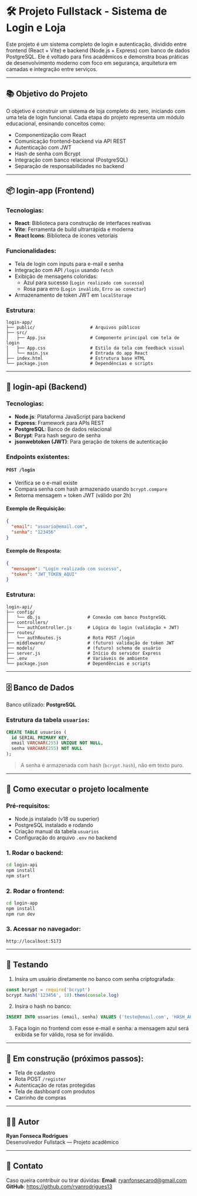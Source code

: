 
# 🛠️ Projeto Fullstack - Sistema de Login e Loja

Este projeto é um sistema completo de login e autenticação, dividido entre frontend (React + Vite) e backend (Node.js + Express) com banco de dados PostgreSQL. Ele é voltado para fins acadêmicos e demonstra boas práticas de desenvolvimento moderno com foco em segurança, arquitetura em camadas e integração entre serviços.

---

## 📚 Objetivo do Projeto

O objetivo é construir um sistema de loja completo do zero, iniciando com uma tela de login funcional. Cada etapa do projeto representa um módulo educacional, ensinando conceitos como:

- Componentização com React
- Comunicação frontend-backend via API REST
- Autenticação com JWT
- Hash de senha com Bcrypt
- Integração com banco relacional (PostgreSQL)
- Separação de responsabilidades no backend

---

## 📦 login-app (Frontend)

### Tecnologias:
- **React**: Biblioteca para construção de interfaces reativas
- **Vite**: Ferramenta de build ultrarrápida e moderna
- **React Icons**: Biblioteca de ícones vetoriais

### Funcionalidades:
- Tela de login com inputs para e-mail e senha
- Integração com API `/login` usando `fetch`
- Exibição de mensagens coloridas:
  - Azul para sucesso (`Login realizado com sucesso`)
  - Rosa para erro (`Login inválido`, `Erro ao conectar`)
- Armazenamento de token JWT em `localStorage`

### Estrutura:
```
login-app/
├── public/                     # Arquivos públicos
├── src/
│   ├── App.jsx                 # Componente principal com tela de login
│   ├── App.css                 # Estilo da tela com feedback visual
│   └── main.jsx                # Entrada do app React
├── index.html                  # Estrutura base HTML
└── package.json                # Dependências e scripts
```

---

## 🔐 login-api (Backend)

### Tecnologias:
- **Node.js**: Plataforma JavaScript para backend
- **Express**: Framework para APIs REST
- **PostgreSQL**: Banco de dados relacional
- **Bcrypt**: Para hash seguro de senha
- **jsonwebtoken (JWT)**: Para geração de tokens de autenticação

### Endpoints existentes:

#### `POST /login`
- Verifica se o e-mail existe
- Compara senha com hash armazenado usando `bcrypt.compare`
- Retorna mensagem + token JWT (válido por 2h)

#### Exemplo de Requisição:
```json
{
  "email": "usuario@email.com",
  "senha": "123456"
}
```

#### Exemplo de Resposta:
```json
{
  "mensagem": "Login realizado com sucesso",
  "token": "JWT_TOKEN_AQUI"
}
```

### Estrutura:
```
login-api/
├── config/
│   └── db.js                  # Conexão com banco PostgreSQL
├── controllers/
│   └── authController.js      # Lógica do login (validação + JWT)
├── routes/
│   └── authRoutes.js          # Rota POST /login
├── middleware/                # (futuro) validação de token JWT
├── models/                    # (futuro) schema de usuário
├── server.js                  # Início do servidor Express
├── .env                       # Variáveis de ambiente
└── package.json               # Dependências e scripts
```

---

## 🗄️ Banco de Dados

Banco utilizado: **PostgreSQL**

### Estrutura da tabela `usuarios`:

```sql
CREATE TABLE usuarios (
  id SERIAL PRIMARY KEY,
  email VARCHAR(255) UNIQUE NOT NULL,
  senha VARCHAR(255) NOT NULL
);
```

> A senha é armazenada com hash (`bcrypt.hash`), não em texto puro.

---

## 🚀 Como executar o projeto localmente

### Pré-requisitos:
- Node.js instalado (v18 ou superior)
- PostgreSQL instalado e rodando
- Criação manual da tabela `usuarios`
- Configuração do arquivo `.env` no backend

### 1. Rodar o backend:
```bash
cd login-api
npm install
npm start
```

### 2. Rodar o frontend:
```bash
cd login-app
npm install
npm run dev
```

### 3. Acessar no navegador:
```
http://localhost:5173
```

---

## 🧪 Testando

1. Insira um usuário diretamente no banco com senha criptografada:
```js
const bcrypt = require('bcrypt')
bcrypt.hash('123456', 10).then(console.log)
```

2. Insira o hash no banco:
```sql
INSERT INTO usuarios (email, senha) VALUES ('teste@email.com', 'HASH_AQUI');
```

3. Faça login no frontend com esse e-mail e senha: a mensagem azul será exibida se for válido, rosa se for inválido.

---

## 🧱 Em construção (próximos passos):

- Tela de cadastro
- Rota POST `/register`
- Autenticação de rotas protegidas
- Tela de dashboard com produtos
- Carrinho de compras

---

## 👨‍💻 Autor

**Ryan Fonseca Rodrigues**  
Desenvolvedor Fullstack — Projeto acadêmico

---

## 📩 Contato
Caso queira contribuir ou tirar dúvidas:
**Email**: ryanfonsecarod@gmail.com  
**GitHub**: https://github.com/ryanrodrigues13
